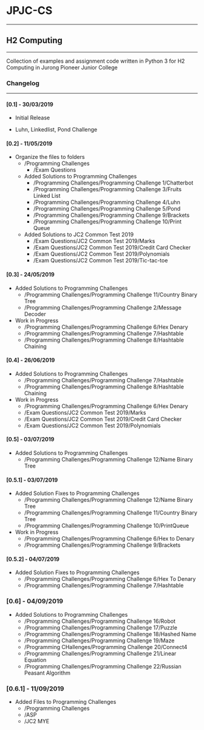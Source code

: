 # JPJC-CS

---

## H2 Computing

---

Collection of examples and assignment code written in Python 3 for H2 Computing in Jurong Pioneer Junior College

### Changelog

---

#### [0.1] - 30/03/2019

- Initial Release

- Luhn, Linkedlist, Pond Challenge

#### [0.2] - 11/05/2019

- Organize the files to folders
  - /Programming Challenges
    - /Exam Questions
  - Added Solutions to Programming Challenges
    - /Programming Challenges/Programming Challenge 1/Chatterbot
    - /Programming Challenges/Programming Challenge 3/Fruits Linked List
    - /Programming Challenges/Programming Challenge 4/Luhn
    - /Programming Challenges/Programming Challenge 5/Pond
    - /Programming Challenges/Programming Challenge 9/Brackets
    - /Programming Challenges/Programming Challenge 10/Print Queue
  - Added Solutions to JC2 Common Test 2019
    - /Exam Questions/JC2 Common Test 2019/Marks
    - /Exam Questions/JC2 Common Test 2019/Credit Card Checker
    - /Exam Questions/JC2 Common Test 2019/Polynomials
    - /Exam Questions/JC2 Common Test 2019/Tic-tac-toe

#### [0.3] - 24/05/2019

- Added Solutions to Programming Challenges
  - /Programming Challenges/Programming Challenge 11/Country Binary Tree
  - /Programming Challenges/Programming Challenge 2/Message Decoder
- Work in Progress
  - /Programming Challenges/Programming Challenge 6/Hex Denary
  - /Programming Challenges/Programming Challenge 7/Hashtable
  - /Programming Challenges/Programming Challenge 8/Hashtable Chaining

#### [0.4] - 26/06/2019

- Added Solutions to Programming Challenges
  - /Programming Challenges/Programming Challenge 7/Hashtable
  - /Programming Challenges/Programming Challenge 8/Hashtable Chaining
- Work in Progress
  - /Programming Challenges/Programming Challenge 6/Hex Denary
  - /Exam Questions/JC2 Common Test 2019/Marks
  - /Exam Questions/JC2 Common Test 2019/Credit Card Checker
  - /Exam Questions/JC2 Common Test 2019/Polynomials

#### [0.5] - 03/07/2019

- Added Solutions to Programming Challenges
  - /Programming Challenges/Programming Challenge 12/Name Binary Tree

#### [0.5.1] - 03/07/2019

- Added Solution Fixes to Programming Challenges
  - /Programming Challenges/Programming Challenge 12/Name Binary Tree
  - /Programming Challenges/Programming Challenge 11/Country Binary Tree
  - /Programming Challenges/Programming Challenge 10/PrintQueue
- Work in Progress
  - /Programming Challenges/Programming Challenge 6/Hex to Denary
  - /Programming Challenges/Programming Challenge 9/Brackets

#### [0.5.2] - 04/07/2019

- Added Solution Fixes to Programming Challenges
  - /Programming Challenges/Programming Challenge 6/Hex To Denary
  - /Programming Challenges/Programming Challenge 7/Hashtable

### [0.6] - 04/09/2019

- Added Solutions to Programming Challenges
  - /Programming Challenges/Programming Challenge 16/Robot
  - /Programming Challenges/Programming Challenge 17/Puzzle
  - /Programming Challenges/Programming Challenge 18/Hashed Name
  - /Programming Challenges/Programming Challenge 19/Maze
  - /Programming CHallenges/Programming Challenge 20/Connect4
  - /Programming Challenges/Programming Challenge 21/Linear Equation
  - /Programming Challenges/Programming Challenge 22/Russian Peasant Algorithm

### [0.6.1] - 11/09/2019

  - Added Files to Programming Challenges
    - /Programming Challenges
    - /ASP
    - /JC2 MYE